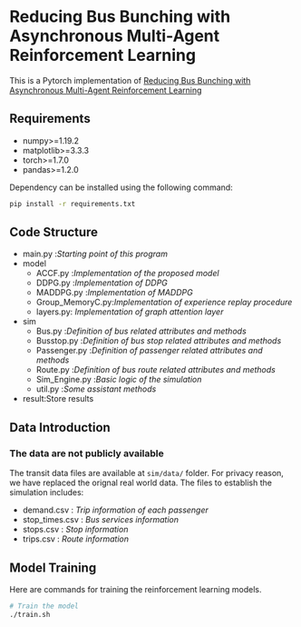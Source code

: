 # Reducing Bus Bunching with Asynchronous Multi-Agent Reinforcement Learning

 
This is a Pytorch implementation of [Reducing Bus Bunching with Asynchronous Multi-Agent Reinforcement Learning](https://www.ijcai.org/proceedings/2021/0060.pdf)
## Requirements
- numpy>=1.19.2
- matplotlib>=3.3.3
- torch>=1.7.0
- pandas>=1.2.0

Dependency can be installed using the following command:
```bash
pip install -r requirements.txt
```

## Code Structure
- main.py :_Starting point of this program_
- model
    * ACCF.py :_Implementation of the proposed model_
    * DDPG.py :_Implementation of DDPG_
    * MADDPG.py :_Implementation of MADDPG_
    * Group_MemoryC.py:_Implementation of experience replay procedure_
    * layers.py: _Implementation of graph attention layer_
- sim
    * Bus.py :_Definition of bus related attributes and methods_
    * Busstop.py :_Definition of bus stop related attributes and methods_
    * Passenger.py :_Definition of passenger related attributes and methods_
    * Route.py :_Definition of bus route related attributes and methods_
    * Sim_Engine.py :_Basic logic of the simulation_
    * util.py :_Some assistant methods_
- result:Store results
    
## Data Introduction
### The data are not publicly available
The transit data files are available at `sim/data/` folder. For privacy reason, we have replaced the orignal real world data. The files to establish the simulation includes:
- demand.csv      : _Trip information of each passenger_ 
- stop_times.csv  : _Bus services information_
- stops.csv       : _Stop information_
- trips.csv       : _Route information_
 

## Model Training

Here are commands for training the reinforcement learning models. 

```bash
# Train the model
./train.sh


